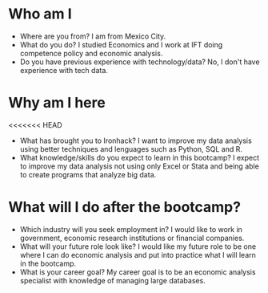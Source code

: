# Who am I

* Where are you from? I am from Mexico City.
* What do you do? I studied Economics and I work at IFT doing competence policy and economic analysis.
* Do you have previous experience with technology/data? No, I don't have experience with tech data.

# Why am I here

<<<<<<< HEAD
* What has brought you to Ironhack? I want to improve my data analysis using better techniques and lenguages such as Python, SQL and R. 
* What knowledge/skills do you expect to learn in this bootcamp? I expect to improve my data analysis not using only Excel or Stata and being able to create programs that analyze big data.

# What will I do after the bootcamp?

* Which industry will you seek employment in? I would like to work in government, economic research institutions or financial companies.
* What will your future role look like? I would like my future role to be one where I can do economic analysis and put into practice what I will learn in the bootcamp.
* What is your career goal? My career goal is to be an economic analysis specialist with knowledge of managing large databases. 


